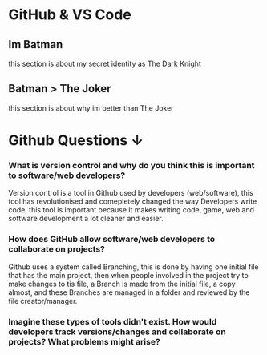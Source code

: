 # GitHub & VS Code
 
## **Im Batman**

this section is about my secret identity as The Dark Knight

## **Batman > The Joker**

this section is about why im better than The Joker

# </u>**Github Questions ↓**

### What is version control and why do you think this is important to software/web developers?

Version control is a tool in Github used by developers (web/software), this tool has revolutionised and comepletely changed the way Developers write code, this tool is important because it makes writing code, game, web and software development a lot cleaner and easier.

### How does GitHub allow software/web developers to collaborate on projects?

Github uses a system called Branching, this is done by having one initial file that has the main project, then when people involved in the project try to make changes to tis file, a Branch is made from the initial file, a copy almost, and these Branches are managed in a folder and reviewed by the file creator/manager.

### Imagine these types of tools didn't exist. How would developers track versions/changes and collaborate on projects? What problems might arise?

